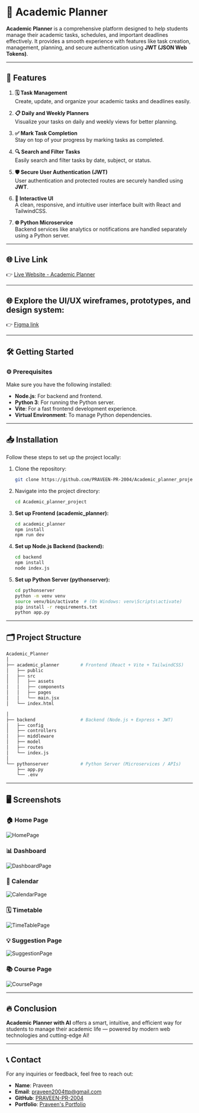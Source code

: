 # 🌟 Academic Planner

**Academic Planner** is a comprehensive platform designed to help students manage their academic tasks, schedules, and important deadlines effectively. It provides a smooth experience with features like task creation, management, planning, and secure authentication using **JWT (JSON Web Tokens)**.

---

## 🚀 Features

1. **🗓️ Task Management**  
   Create, update, and organize your academic tasks and deadlines easily.

2. **📋 Daily and Weekly Planners**  
   Visualize your tasks on daily and weekly views for better planning.

3. **✅ Mark Task Completion**  
   Stay on top of your progress by marking tasks as completed.

4. **🔍 Search and Filter Tasks**  
   Easily search and filter tasks by date, subject, or status.

5. **🛡️ Secure User Authentication (JWT)**  
   User authentication and protected routes are securely handled using **JWT**.

6. **💬 Interactive UI**  
   A clean, responsive, and intuitive user interface built with React and TailwindCSS.

7. **🌐 Python Microservice**  
   Backend services like analytics or notifications are handled separately using a Python server.

---

## 🌐 Live Link

👉 [Live Website - Academic Planner](https://studyacademicplanner.netlify.app/)

---

## 🌐 Explore the UI/UX wireframes, prototypes, and design system:

👉 [Figma link](https://www.figma.com/proto/7BN21Yq3r0fjZHZQ8KjGgu/Academic-Planner?node-id=1-2&p=f&t=V91rTyxyRpfFg0TP-1&scaling=min-zoom&content-scaling=fixed&page-id=0%3A1&starting-point-node-id=1%3A2&show-proto-sidebar=1)

---

## 🛠️ Getting Started

### ⚙️ Prerequisites

Make sure you have the following installed:

- **Node.js**: For backend and frontend.
- **Python 3**: For running the Python server.
- **Vite**: For a fast frontend development experience.
- **Virtual Environment**: To manage Python dependencies.

---

## 📥 Installation

Follow these steps to set up the project locally:

1. Clone the repository:

   ```bash
   git clone https://github.com/PRAVEEN-PR-2004/Academic_planner_project
   ```

2. Navigate into the project directory:

   ```bash
   cd Academic_planner_project
   ```

3. **Set up Frontend (academic_planner):**

   ```bash
   cd academic_planner
   npm install
   npm run dev
   ```

4. **Set up Node.js Backend (backend):**

   ```bash
   cd backend
   npm install
   node index.js
   ```

5. **Set up Python Server (pythonserver):**

   ```bash
   cd pythonserver
   python -m venv venv
   source venv/bin/activate  # (On Windows: venv\Scripts\activate)
   pip install -r requirements.txt
   python app.py
   ```

---

## 🗂️ Project Structure

```bash
Academic_Planner
│
├── academic_planner        # Frontend (React + Vite + TailwindCSS)
│   ├── public
│   ├── src
│   │   ├── assets
│   │   ├── components
│   │   ├── pages
│   │   └── main.jsx
│   └── index.html

│
├── backend                 # Backend (Node.js + Express + JWT)
│   ├── config
│   ├── controllers
│   ├── middleware
│   ├── model
│   ├── routes
│   └── index.js
│
└── pythonserver            # Python Server (Microservices / APIs)
    ├── app.py
    └── .env
```

---

## 🖥️ Screenshots

### 🏠 Home Page

![HomePage](./screenshots/Screenshot%202025-04-27%20105431.png)

### 📊 Dashboard

![DashboardPage](./screenshots/image3.png)

### 📅 Calendar

![CalendarPage](./screenshots/image4.png)

### 🗓️ Timetable

![TimeTablePage](./screenshots/image5.png)

### 💡 Suggestion Page

![SuggestionPage](./screenshots/image2.png)

### 📚 Course Page

![CoursePage](./screenshots/image1.png)

---

## 🔥 Conclusion

**Academic Planner with AI** offers a smart, intuitive, and efficient way for students to manage their academic life — powered by modern web technologies and cutting-edge AI!

---

## 📞 Contact

For any inquiries or feedback, feel free to reach out:

- **Name**: Praveen
- **Email**: [praveen2004ttp@gmail.com](mailto:praveen2004ttp@gmail.com)
- **GitHub**: [PRAVEEN-PR-2004](https://github.com/PRAVEEN-PR-2004)
- **Portfolio**: [Praveen's Portfolio](https://main--praveen-portfolio2.netlify.app/)
